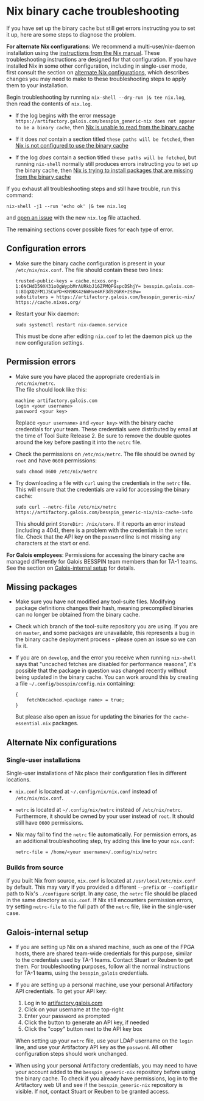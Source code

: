 # Nix binary cache troubleshooting

If you have set up the binary cache but still get errors instructing you to set
it up, here are some steps to diagnose the problem.

**For alternate Nix configurations**: We recommend a multi-user/nix-daemon
installation using the [instructions from the Nix
manual](https://nixos.org/nix/manual/#sect-multi-user-installation).  These
troubleshooting instructions are designed for that configuration.  If you have
installed Nix in some other configuration, including in single-user mode, first
consult the section on [alternate Nix
configurations](#alternate-nix-configurations), which describes changes you may
need to make to these troubleshooting steps to apply them to your installation.

Begin troubleshooting by running `nix-shell --dry-run |& tee nix.log`, then
read the contents of `nix.log`.

 * If the log begins with the error message
   `https://artifactory.galois.com/besspin_generic-nix does not appear to be a
   binary cache`, then [Nix is unable to read from the binary
   cache](#permission-errors)

 * If it does *not* contain a section titled `these paths will be fetched`,
   then [Nix is not configured to use the binary cache](#configuration-errors)

 * If the log *does* contain a section titled `these paths will be fetched`,
   but running `nix-shell` normally still produces errors instructing you to
   set up the binary cache, then [Nix is trying to install packages that are
   missing from the binary cache](#missing-packages)

If you exhaust all troubleshooting steps and still have trouble, run this
command:

    nix-shell -j1 --run 'echo ok' |& tee nix.log

and [open an issue](https://gitlab-ext.galois.com/ssith/tool-suite/issues/new)
with the new `nix.log` file attached.

The remaining sections cover possible fixes for each type of error.


## Configuration errors

 *  Make sure the binary cache configuration is present in your
    `/etc/nix/nix.conf`.  The file should contain these two lines:

        trusted-public-keys = cache.nixos.org-1:6NCHdD59X431o0gWypbMrAURkbJ16ZPMQFGspcDShjY= besspin.galois.com-1:8IqXQ2FM1J5CuPD+KN9KK4z6WHve4KF3d9zGRK+zsBw=
        substituters = https://artifactory.galois.com/besspin_generic-nix/ https://cache.nixos.org/

 *  Restart your Nix daemon:

        sudo systemctl restart nix-daemon.service

    This must be done after editing `nix.conf` to let the daemon pick up the
    new configuration settings.


## Permission errors

 *  Make sure you have placed the appropriate credentials in `/etc/nix/netrc`.  
    The file should look like this:

        machine artifactory.galois.com
        login <your username>
        password <your key>

    Replace `<your username>` and `<your key>` with the binary cache
    credentials for your team.  These credentials were distributed by email at
    the time of Tool Suite Release 2.  Be sure to remove the double quotes
    around the key before pasting it into the `netrc` file.

 *  Check the permissions on `/etc/nix/netrc`.  The file should be owned by
    `root` and have `0600` permissions:

        sudo chmod 0600 /etc/nix/netrc

 *  Try downloading a file with `curl` using the credentials in the `netrc`
    file.  This will ensure that the credentials are valid for accessing the
    binary cache:

        sudo curl --netrc-file /etc/nix/netrc https://artifactory.galois.com/besspin_generic-nix/nix-cache-info

    This should print `StoreDir: /nix/store`.  If it reports an error instead
    (including a 404), there is a problem with the credentials in the `netrc`
    file.  Check that the API key on the `password` line is not missing any
    characters at the start or end.

**For Galois employees**: Permissions for accessing the binary cache are managed
differently for Galois BESSPIN team members than for TA-1 teams.  See the
section on [Galois-internal setup](#galois-internal-setup) for details.


## Missing packages

 *  Make sure you have not modified any tool-suite files.  Modifying package
    definitions changes their hash, meaning precompiled binaries can no longer
    be obtained from the binary cache.

 *  Check which branch of the tool-suite repository you are using.  If you are
    on `master`, and some packages are unavailable, this represents a bug in
    the binary cache deployment process - please open an issue so we can fix
    it.

 *  If you are on `develop`, and the error you receive when running `nix-shell`
    says that "uncached fetches are disabled for performance reasons", it's
    possible that the package in question was changed recently without being
    updated in the binary cache.  You can work around this by creating a file
    `~/.config/besspin/config.nix` containing:

        {
            fetchUncached.<package name> = true;
        }

    But please also open an issue for updating the binaries for the
    `cache-essential.nix` packages.


## Alternate Nix configurations

### Single-user installations

Single-user installations of Nix place their configuration files in different
locations.

 *  `nix.conf` is located at `~/.config/nix/nix.conf` instead of
    `/etc/nix/nix.conf`.

 *  `netrc` is located at `~/.config/nix/netrc` instead of `/etc/nix/netrc`.
    Furthermore, it should be owned by your user instead of `root`.  It should
    still have `0600` permissions.

 *  Nix may fail to find the `netrc` file automatically.  For permission
    errors, as an additional troubleshooting step, try adding this line to your
    `nix.conf`:

        netrc-file = /home/<your username>/.config/nix/netrc


### Builds from source

If you built Nix from source, `nix.conf` is located at
`/usr/local/etc/nix.conf` by default.  This may vary if you provided a
different `--prefix` or `--configdir` path to Nix's `./configure` script.  In
any case, the `netrc` file should be placed in the same directory as
`nix.conf`.  If Nix still encounters permission errors, try setting
`netrc-file` to the full path of the `netrc` file, like in the single-user
case.


## Galois-internal setup

 *  If you are setting up Nix on a shared machine, such as one of the FPGA
    hosts, there are shared team-wide credentials for this purpose, similar to
    the credentials used by TA-1 teams.  Contact Stuart or Reuben to get them.
    For troubleshooting purposes, follow all the normal instructions for TA-1
    teams, using the `besspin_galois` credentials.

 *  If you are setting up a personal machine, use your personal Artifactory API
    credentials.  To get your API key:

     1. Log in to [artifactory.galois.com](https://artifactory.galois.com)
     2. Click on your username at the top-right
     3. Enter your password as prompted
     4. Click the button to generate an API key, if needed
     5. Click the "copy" button next to the API key box

    When setting up your `netrc` file, use your LDAP username on the `login`
    line, and use your Artifactory API key as the `password`.  All other
    configuration steps should work unchanged.

 *  When using your personal Artifactory credentials, you may need to have your
    account added to the `besspin_generic-nix` repository before using the
    binary cache.  To check if you already have permissions, log in to the
    Artifactory web UI and see if the `besspin_generic-nix` repository is
    visible.  If not, contact Stuart or Reuben to be granted access.

